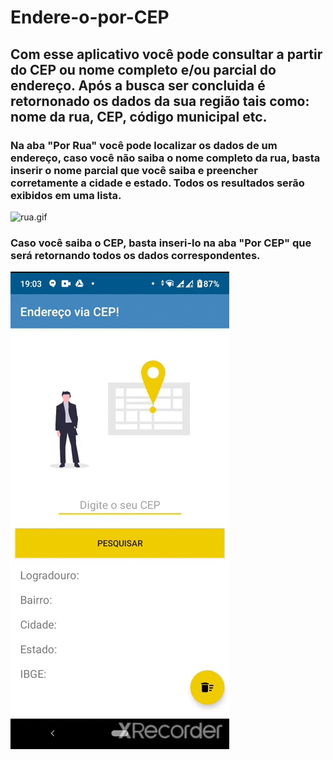 # Endere-o-por-CEP


## Com esse aplicativo você pode consultar a partir do CEP ou nome completo e/ou parcial do endereço. Após a busca ser concluida é retornonado os dados da sua região tais como: nome da rua, CEP, código municipal etc.

### Na aba "Por Rua" você pode localizar os dados de um endereço, caso você não saiba o nome completo da rua, basta inserir o nome parcial que você saiba e preencher corretamente a cidade e estado. Todos os resultados serão exibidos em uma lista.
![rua.gif](https://github.com/GabrielJOliveira95/Endere-o-por-CEP/blob/master/endereco.gif)


### Caso você saiba o CEP, basta inseri-lo na aba "Por CEP" que será retornando todos os dados correspondentes.
![gif](https://github.com/GabrielJOliveira95/Endere-o-por-CEP/blob/master/cep.gif)


